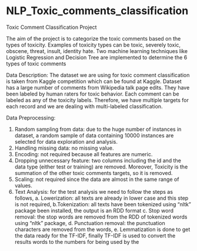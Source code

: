 # NLP_Toxic_comments_classification
Toxic Comment Classification Project

The aim of the project is to categorize the toxic comments based on the types of toxicity. Examples of toxicity types can be toxic, severely toxic, obscene, threat, insult, identity hate. Two machine learning techniques like Logistic Regression and Decision Tree are implemented to determine the 6 types of toxic comments


Data Description:
The dataset we are using for toxic comment classification is taken from Kaggle competition which can be found at Kaggle. Dataset has a large number of comments from Wikipedia talk page edits. They have been labeled by human raters for toxic behavior. Each comment can be labeled as any of the toxicity labels. Therefore, we have multiple targets for each record and we are dealing with multi-labeled classification.


Data Preprocessing:
1. Random sampling from data: due to the huge number of instances in dataset, a random sample of data containing 10000 instances are selected for data exploration and analysis. 
2. Handling missing data: no missing value. 
3. Encoding: not required because all features are numeric. 
4. Dropping unnecessary feature: two columns including the id and the data type (either test or training) are removed. Moreover, Toxicity is the summation of the other toxic comments targets, so it is removed. 
5. Scaling: not required since the data are almost in the same range of values. 
6. Text Analysis: for the test analysis we need to follow the steps as follows, a. Lowerization: all texts are already in lower case and this step is not required, b.Tokenization: all texts have been tokenized using “nltk” package been installed, the output is an RDD format c. Stop word removal: the stop words are removed from the RDD of tokenized words using “nltk” package, d. Punctuation removal: the punctuation characters are removed from the words, e. Lemmatization is done to get the data ready for the TF-IDF, finally TF-IDF is used to convert the results words to the numbers for being used by the

